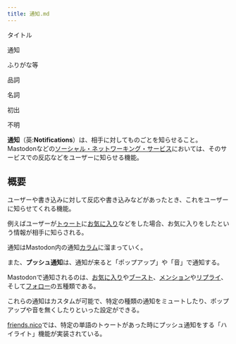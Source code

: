 ```yaml
---
title: 通知.md
---
```

<div>

タイトル

</div>

通知

ふりがな等

品詞

名詞

初出

不明

  
**通知**（英:**Notifications**）は、相手に対してものごとを知らせること。Mastodonなどの[ソーシャル・ネットワーキング・サービス](/%E3%82%BD%E3%83%BC%E3%82%B7%E3%83%A3%E3%83%AB%E3%83%BB%E3%83%8D%E3%83%83%E3%83%88%E3%83%AF%E3%83%BC%E3%82%AD%E3%83%B3%E3%82%B0%E3%83%BB%E3%82%B5%E3%83%BC%E3%83%93%E3%82%B9 "ソーシャル・ネットワーキング・サービス")においては、そのサービスでの反応などをユーザーに知らせる機能。

## 概要

ユーザーや書き込みに対して反応や書き込みなどがあったとき、これをユーザーに知らせてくれる機能。

例えばユーザーが[トゥート](/%E3%83%88%E3%82%A5%E3%83%BC%E3%83%88 "トゥート")に[お気に入り](/%E3%81%8A%E6%B0%97%E3%81%AB%E5%85%A5%E3%82%8A "お気に入り")などをした場合、お気に入りをしたという情報が相手に知らされる。

通知はMastodon内の通知[カラム](/%E3%82%AB%E3%83%A9%E3%83%A0 "カラム")に溜まっていく。

また、**プッシュ通知**は、通知が来ると「ポップアップ」や「音」で通知する。

Mastodonで通知されるのは、[お気に入り](/%E3%81%8A%E6%B0%97%E3%81%AB%E5%85%A5%E3%82%8A "お気に入り")や[ブースト](/%E3%83%96%E3%83%BC%E3%82%B9%E3%83%88 "ブースト")、[メンション](/%E3%83%A1%E3%83%B3%E3%82%B7%E3%83%A7%E3%83%B3 "メンション")や[リプライ](/%E3%83%AA%E3%83%97%E3%83%A9%E3%82%A4 "リプライ")、そして[フォロー](/%E3%83%95%E3%82%A9%E3%83%AD%E3%83%BC "フォロー")の五種類である。

これらの通知はカスタムが可能で、特定の種類の通知をミュートしたり、ポップアップや音を無くしたりといった設定ができる。

[friends.nico](/Friends.nico "Friends.nico")では、特定の単語のトゥートがあった時にプッシュ通知をする「ハイライト」機能が実装されている。
